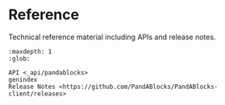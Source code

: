 # Reference

Technical reference material including APIs and release notes.

```{toctree}
:maxdepth: 1
:glob:

API <_api/pandablocks>
genindex
Release Notes <https://github.com/PandABlocks/PandABlocks-client/releases>
```
